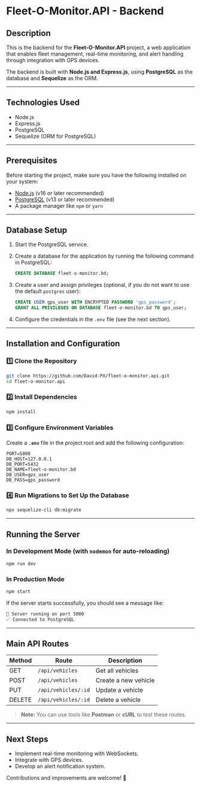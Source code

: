 # Fleet-O-Monitor.API - Backend

## Description
This is the backend for the **Fleet-O-Monitor.API** project, a web application that enables fleet management, real-time monitoring, and alert handling through integration with GPS devices.

The backend is built with **Node.js and Express.js**, using **PostgreSQL** as the database and **Sequelize** as the ORM.

---

## Technologies Used
- Node.js
- Express.js
- PostgreSQL
- Sequelize (ORM for PostgreSQL)

---

## Prerequisites
Before starting the project, make sure you have the following installed on your system:

- [Node.js](https://nodejs.org/) (v16 or later recommended)
- [PostgreSQL](https://www.postgresql.org/) (v13 or later recommended)
- A package manager like `npm` or `yarn`

---

## Database Setup

1. Start the PostgreSQL service.
2. Create a database for the application by running the following command in PostgreSQL:
   
   ```sql
   CREATE DATABASE fleet-o-monitor.bd;
   ```
3. Create a user and assign privileges (optional, if you do not want to use the default `postgres` user):
   
   ```sql
   CREATE USER gps_user WITH ENCRYPTED PASSWORD 'gps_password';
   GRANT ALL PRIVILEGES ON DATABASE fleet-o-monitor.bd TO gps_user;
   ```
4. Configure the credentials in the `.env` file (see the next section).

---

## Installation and Configuration

### 1️⃣ Clone the Repository
```bash
git clone https://github.com/David-PX/fleet-o-monitor.api.git
cd fleet-o-monitor.api
```

### 2️⃣ Install Dependencies
```bash
npm install
```

### 3️⃣ Configure Environment Variables
Create a **`.env`** file in the project root and add the following configuration:

```env
PORT=5000
DB_HOST=127.0.0.1
DB_PORT=5432
DB_NAME=fleet-o-monitor.bd
DB_USER=gps_user
DB_PASS=gps_password
```

### 4️⃣ Run Migrations to Set Up the Database
```bash
npx sequelize-cli db:migrate
```

---

## Running the Server

### In Development Mode (with `nodemon` for auto-reloading)
```bash
npm run dev
```

### In Production Mode
```bash
npm start
```

If the server starts successfully, you should see a message like:
```bash
🚀 Server running on port 5000
✅ Connected to PostgreSQL
```

---

## Main API Routes
| Method | Route | Description |
|---------|------------|--------------------------------|
| GET | `/api/vehicles` | Get all vehicles |
| POST | `/api/vehicles` | Create a new vehicle |
| PUT | `/api/vehicles/:id` | Update a vehicle |
| DELETE | `/api/vehicles/:id` | Delete a vehicle |

> **Note:** You can use tools like **Postman** or **cURL** to test these routes.

---

## Next Steps
- Implement real-time monitoring with WebSockets.
- Integrate with GPS devices.
- Develop an alert notification system.

Contributions and improvements are welcome! 🚀

